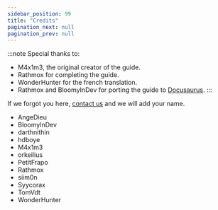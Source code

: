 ```yaml
---
sidebar_position: 99
title: "Credits"
pagination_next: null
pagination_prev: null
---
```


:::note
Special thanks to:
- M4x1m3, the original creator of the guide.
- Rathmox for completing the guide.
- WonderHunter for the french translation.
- Rathmox and BloomyInDev for porting the guide to [Docusaurus](https://docusaurus.io/).
:::

If we forgot you here, [contact us](https://github.com/Omega-Numworks/Omega-Guide) and we will add your name.

+ AngeDieu
+ BloomyInDev
+ darthnithin
+ hdboye
+ M4x1m3
+ orkeilius
+ PetitFrapo
+ Rathmox
+ siim0n
+ Syycorax
+ TomVdt
+ WonderHunter
